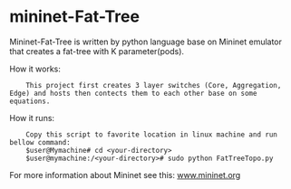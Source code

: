 # mininet-Fat-Tree

Mininet-Fat-Tree is written by python language base on Mininet emulator that creates a fat-tree with K parameter(pods).
    
How it works:

        This project first creates 3 layer switches (Core, Aggregation, Edge) and hosts then contects them to each other base on some            equations. 
    
How it runs:

        Copy this script to favorite location in linux machine and run bellow command:
        $user@Mymachine# cd <your-directory>
        $user@mymachine:/<your-directory># sudo python FatTreeTopo.py

For more information about Mininet see this: www.mininet.org
